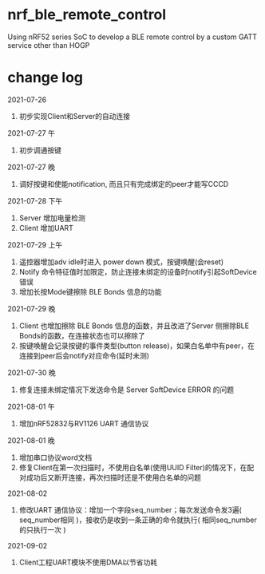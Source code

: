# nrf_ble_remote_control
Using nRF52 series SoC to develop a BLE remote control by a custom GATT service other than HOGP

# change log
2021-07-26
1. 初步实现Client和Server的自动连接

2021-07-27 午
1. 初步调通按键

2021-07-27 晚
1. 调好按键和使能notification, 而且只有完成绑定的peer才能写CCCD

2021-07-28 下午
1. Server 增加电量检测
2. Client 增加UART

2021-07-29 上午
1. 遥控器增加adv idle时进入 power down 模式，按键唤醒(会reset)
2. Notify 命令特征值时加限定，防止连接未绑定的设备时notify引起SoftDevice错误
3. 增加长按Mode键擦除 BLE Bonds 信息的功能

2021-07-29 晚
1. Client 也增加擦除 BLE Bonds 信息的函数，并且改进了Server 侧擦除BLE Bonds的函数，在连接状态也可以擦除了
2. 按键唤醒会记录按键的事件类型(button release)，如果白名单中有peer，在连接到peer后会notify对应命令(延时未测)

2021-07-30 晚
1. 修复连接未绑定情况下发送命令是 Server SoftDevice ERROR 的问题

2021-08-01 午
1. 增加nRF52832与RV1126 UART 通信协议

2021-08-01 晚
1. 增加串口协议word文档
2. 修复Client在第一次扫描时，不使用白名单(使用UUID Filter)的情况下，在配对成功后又断开连接，再次扫描时还是不使用白名单的问题

2021-08-02
1. 修改UART 通信协议：增加一个字段seq_number；每次发送命令发3遍( seq_number相同 )，接收仍是收到一条正确的命令就执行( 相同seq_number的只执行一次 )

2021-09-02
1. Client工程UART模块不使用DMA以节省功耗
